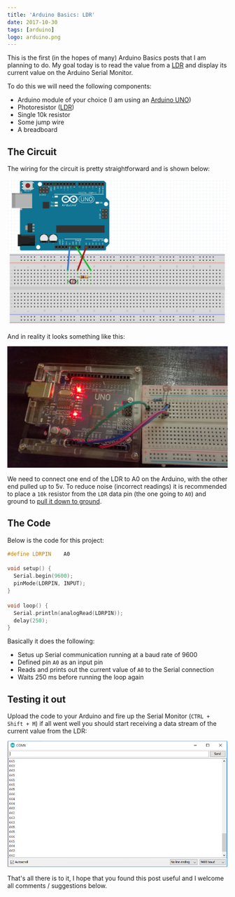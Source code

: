 ```yaml
---
title: 'Arduino Basics: LDR'
date: 2017-10-30
tags: [arduino]
logo: arduino.png
---
```


This is the first (in the hopes of many) Arduino Basics posts that I am planning to do. My goal today is to read the value from a [LDR](https://en.wikipedia.org/wiki/Photoresistor) and display its current value on the Arduino Serial Monitor.

To do this we will need the following components:

- Arduino module of your choice (I am using an [Arduino UNO](https://www.aliexpress.com/wholesale?SearchText=arduino+uno&site=glo&groupsort=1&SortType=total_tranpro_desc&initiative_id=SB_20171024222845&filterCat=400103,523,400401))
- Photoresistor ([LDR](https://www.banggood.com/20Pcs-5MM-Light-Dependent-Resistor-Photoresistor-GL5528-LDR-p-943459.html?p=5T250523689812015082&cur_warehouse=CN))
- Single 10k resistor
- Some jump wire
- A breadboard

## The Circuit
The wiring for the circuit is pretty straightforward and is shown below:

<img src="./001.png" alt="" />

And in reality it looks something like this:

<img src="./002.jpg" alt="" />

We need to connect one end of the LDR to A0 on the Arduino, with the other end pulled up to 5v. To reduce noise (incorrect readings) it is recommended to place a `10k` resistor from the `LDR` data pin (the one going to `A0`) and ground to [pull it down to ground](https://playground.arduino.cc/CommonTopics/PullUpDownResistor/).

## The Code
Below is the code for this project:

```cpp
#define LDRPIN    A0

void setup() {
  Serial.begin(9600);
  pinMode(LDRPIN, INPUT);
}

void loop() {
  Serial.println(analogRead(LDRPIN));
  delay(250);
}
```

Basically it does the following:

- Setus up Serial communication running at a baud rate of 9600
- Defined pin `A0` as an input pin
- Reads and prints out the current value of `A0` to the Serial connection
- Waits 250 ms before running the loop again

## Testing it out
Upload the code to your Arduino and fire up the Serial Monitor (`CTRL + Shift + M`) if all went well you should start receiving a data stream of the current value from the LDR:

<img src="./003.png" alt="" />

That's all there is to it, I hope that you found this post useful and I welcome all comments / suggestions below.
